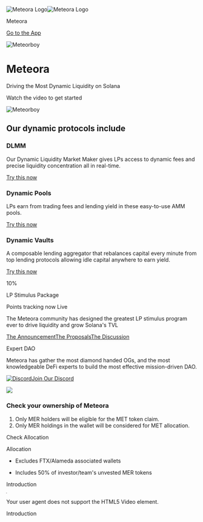 ![Meteora Logo](/logo.svg)![Meteora Logo](/logo.svg)

Meteora

[Go to the App](https://app.meteora.ag)

![Meteorboy](/_next/image?url=%2Fmeteorboy.png&w=3840&q=75)

# Meteora

Driving the Most Dynamic Liquidity on Solana

Watch the video to get started

![Meteorboy](/_next/image?url=%2Fmeteorboy.png&w=3840&q=75)

## Our dynamic protocols include

### DLMM

Our Dynamic Liquidity Market Maker gives LPs access to dynamic fees and
precise liquidity concentration all in real-time.

[Try this now](https://app.meteora.ag/dlmm)

### Dynamic Pools

LPs earn from trading fees and lending yield in these easy-to-use AMM pools.

[Try this now](https://app.meteora.ag)

### Dynamic Vaults

A composable lending aggregator that rebalances capital every minute from top
lending protocols allowing idle capital anywhere to earn yield.

[Try this now](https://app.meteora.ag/vaults)

10%

LP Stimulus Package

Points tracking now Live

The Meteora community has designed the greatest LP stimulus program ever to
drive liquidity and grow Solana's TVL

[The Announcement](https://x.com/MeteoraAG/status/1730784233885474869)[The
Proposals](https://proposals.meteora.ag/t/10-lp-stimulus-plan/9)[The
Discussion](https://discord.gg/meteora)

Expert DAO

Meteora has gather the most diamond handed OGs, and the most knowledgeable
DeFi experts to build the most effective mission-driven DAO.

[![Discord](/social/discord-2.svg)Join Our
Discord](https://discord.gg/meteora)

![](/_next/image?url=%2Fimages%2Fdiscord-dao.png&w=3840&q=75)

### Check your ownership of Meteora

  1. Only MER holders will be eligible for the MET token claim.
  2. Only MER holdings in the wallet will be considered for MET allocation.

Check Allocation

Allocation

* Excludes FTX/Alameda associated wallets

* Includes 50% of investor/team's unvested MER tokens

Introduction

![poster
image](data:image/gif;base64,R0lGODlhAQABAIAAAAUEBAAAACwAAAAAAQABAAACAkQBADs=)

Your user agent does not support the HTML5 Video element.

Introduction

